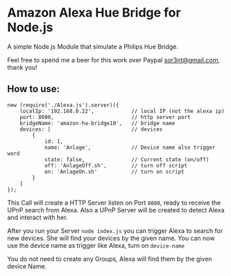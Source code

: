 # Amazon Alexa Hue Bridge for Node.js
A simple Node.js Module that simulate a Philips Hue Bridge.

 Feel free to spend me a beer for this work over Paypal sor3nt@gmail.com, thank you!

## How to use:

```
new (require('./Alexa.js').server)({
    localIp: '192.168.0.22',            // local IP (not the alexa ip)
    port: 8080,                         // http server port
    bridgeName: 'amazon-ha-bridge10',   // bridge name
    devices: [                          // devices
        {
            id: 1,
            name: 'Anlage',             // Device name also trigger word
            state: false,               // Current state (on/off)
            off: 'AnlageOff.sh',        // turn off script
            on: 'AnlageOn.sh'           // turn on script
        }
    ]
});
```
This Call will create a HTTP Server listen on Port `8080`, ready to receive the UPnP search from Alexa. Also a UPnP Server will be created to detect Alexa and interact with her.

After you run your Server ``` node index.js ``` you can trigger Alexa to search for new devices. She will find your devices by the given name. You can now use the device name as trigger like Alexa, turn on `device-name`

You do not need to create any Groups, Alexa will find them by the given device Name.


